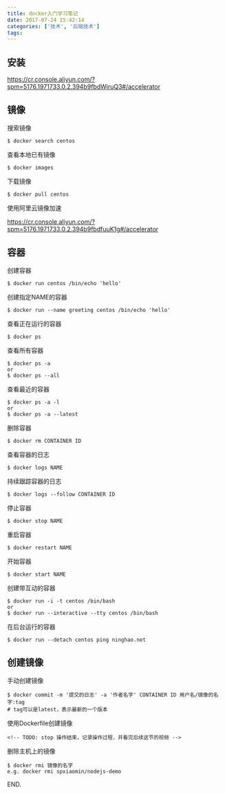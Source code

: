 ```yaml
---
title: docker入门学习笔记
date: 2017-07-24 15:42:14
categories: ['技术', '后端技术']
tags:
---
```


## 安装

<https://cr.console.aliyun.com/?spm=5176.1971733.0.2.394b9fbdWjruQ3#/accelerator>

## 镜像

搜索镜像

```shell
$ docker search centos
```

查看本地已有镜像

```shell
$ docker images
```

下载镜像

```shell
$ docker pull centos
```

使用阿里云镜像加速

<https://cr.console.aliyun.com/?spm=5176.1971733.0.2.394b9fbdfuuK1g#/accelerator>

## 容器

创建容器

```shell
$ docker run centos /bin/echo 'hello'
```

创建指定NAME的容器

```shell
$ docker run --name greeting centos /bin/echo 'hello'
```

查看正在运行的容器

```shell
$ docker ps
```

查看所有容器

```shell
$ docker ps -a
or
$ docker ps --all
```

查看最近的容器

```shell
$ docker ps -a -l
or
$ docker ps -a --latest
```

删除容器

```shell
$ docker rm CONTAINER ID
```

查看容器的日志

```shell
$ docker logs NAME
```

持续跟踪容器的日志

```shell
$ docker logs --follow CONTAINER ID
```

停止容器

```shell
$ docker stop NAME
```

重启容器

```shell
$ docker restart NAME
```

开始容器

```shell
$ docker start NAME
```

创建带互动的容器

```shell
$ docker run -i -t centos /bin/bash
or
$ docker run --interactive --tty centos /bin/bash
```

在后台运行的容器

```shell
$ docker run --detach centos ping ninghao.net
```

## 创建镜像

手动创建镜像

```shell
$ docker commit -m '提交的日志' -a '作者名字' CONTAINER ID 用户名/镜像的名字:tag
# tag可以是latest，表示最新的一个版本
```

使用Dockerfile创建镜像

```
<!-- TODO: stop 操作结束，记录操作过程，并看完后续这节的视频 -->
```

删除主机上的镜像

```shell
$ docker rmi 镜像的名字
e.g. docker rmi spxiaomin/nodejs-demo
```

END.
